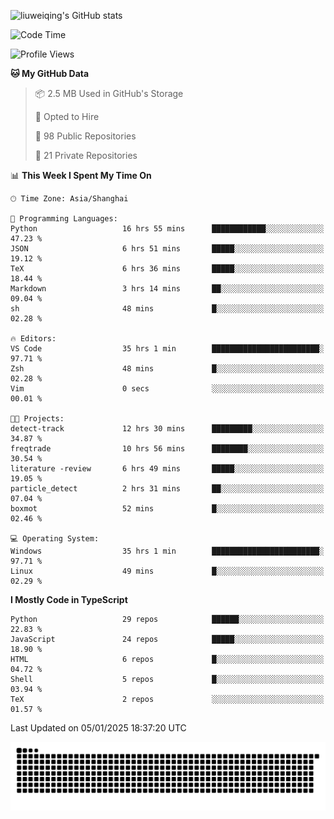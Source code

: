 ![liuweiqing's GitHub stats](https://github-readme-stats.vercel.app/api?username=14790897&show_icons=true&locale=cn&include_all_commits=true&count_private=true)

<!--START_SECTION:waka-->
![Code Time](http://img.shields.io/badge/Code%20Time-1%2C778%20hrs%2017%20mins-blue)

![Profile Views](http://img.shields.io/badge/Profile%20Views-5-blue)

**🐱 My GitHub Data** 

> 📦 2.5 MB Used in GitHub's Storage 
 > 
> 💼 Opted to Hire
 > 
> 📜 98 Public Repositories 
 > 
> 🔑 21 Private Repositories 
 > 
📊 **This Week I Spent My Time On** 

```text
🕑︎ Time Zone: Asia/Shanghai

💬 Programming Languages: 
Python                   16 hrs 55 mins      ████████████░░░░░░░░░░░░░   47.23 % 
JSON                     6 hrs 51 mins       █████░░░░░░░░░░░░░░░░░░░░   19.12 % 
TeX                      6 hrs 36 mins       █████░░░░░░░░░░░░░░░░░░░░   18.44 % 
Markdown                 3 hrs 14 mins       ██░░░░░░░░░░░░░░░░░░░░░░░   09.04 % 
sh                       48 mins             █░░░░░░░░░░░░░░░░░░░░░░░░   02.28 % 

🔥 Editors: 
VS Code                  35 hrs 1 min        ████████████████████████░   97.71 % 
Zsh                      48 mins             █░░░░░░░░░░░░░░░░░░░░░░░░   02.28 % 
Vim                      0 secs              ░░░░░░░░░░░░░░░░░░░░░░░░░   00.01 % 

🐱‍💻 Projects: 
detect-track             12 hrs 30 mins      █████████░░░░░░░░░░░░░░░░   34.87 % 
freqtrade                10 hrs 56 mins      ████████░░░░░░░░░░░░░░░░░   30.54 % 
literature -review       6 hrs 49 mins       █████░░░░░░░░░░░░░░░░░░░░   19.05 % 
particle_detect          2 hrs 31 mins       ██░░░░░░░░░░░░░░░░░░░░░░░   07.04 % 
boxmot                   52 mins             █░░░░░░░░░░░░░░░░░░░░░░░░   02.46 % 

💻 Operating System: 
Windows                  35 hrs 1 min        ████████████████████████░   97.71 % 
Linux                    49 mins             █░░░░░░░░░░░░░░░░░░░░░░░░   02.29 % 
```

**I Mostly Code in TypeScript** 

```text
Python                   29 repos            ██████░░░░░░░░░░░░░░░░░░░   22.83 % 
JavaScript               24 repos            █████░░░░░░░░░░░░░░░░░░░░   18.90 % 
HTML                     6 repos             █░░░░░░░░░░░░░░░░░░░░░░░░   04.72 % 
Shell                    5 repos             █░░░░░░░░░░░░░░░░░░░░░░░░   03.94 % 
TeX                      2 repos             ░░░░░░░░░░░░░░░░░░░░░░░░░   01.57 % 
```




 Last Updated on 05/01/2025 18:37:20 UTC
<!--END_SECTION:waka-->

<picture>
  <source media="(prefers-color-scheme: dark)" srcset="https://raw.githubusercontent.com/14790897/14790897/output/github-contribution-grid-snake-dark.svg" />
  <source media="(prefers-color-scheme: light)" srcset="https://raw.githubusercontent.com/14790897/14790897/output/github-contribution-grid-snake.svg" />
  <img alt="github-snake" src="https://raw.githubusercontent.com/14790897/14790897/output/github-contribution-grid-snake.svg" />
</picture>

